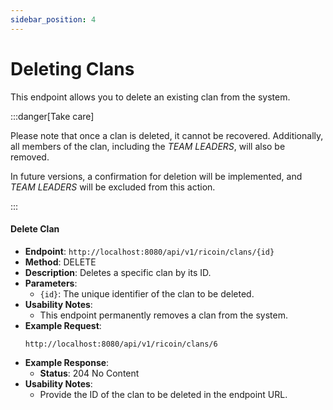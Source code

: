 ```yaml
---
sidebar_position: 4
---
```

# Deleting Clans

This endpoint allows you to delete an existing clan from the system. 

:::danger[Take care]

Please note that once a clan is deleted, it cannot be recovered. Additionally, all members of the clan, including the *TEAM LEADERS*, will also be removed. 

In future versions, a confirmation for deletion will be implemented, and *TEAM LEADERS* will be excluded from this action.

:::
#### Delete Clan
- **Endpoint**: `http://localhost:8080/api/v1/ricoin/clans/{id}`
- **Method**: DELETE
- **Description**: Deletes a specific clan by its ID.
- **Parameters**:
  - `{id}`: The unique identifier of the clan to be deleted.
- **Usability Notes**:
  - This endpoint permanently removes a clan from the system.
- **Example Request**:
    ```http
    http://localhost:8080/api/v1/ricoin/clans/6
    ```
- **Example Response**:
    - **Status**: 204 No Content
- **Usability Notes**:
  - Provide the ID of the clan to be deleted in the endpoint URL.